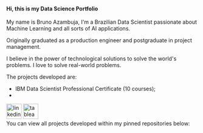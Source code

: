 #### Hi, this is my Data Science Portfolio
My name is Bruno Azambuja, I'm a Brazilian Data Scientist passionate about Machine Learning and all sorts of AI applications.

Originally graduated as a production engineer and postgraduate in project management.

I believe in the power of technological solutions to solve the world's problems. I love to solve real-world problems.


The projects developed are:

- IBM Data Scientist Professional Certificate (10 courses);
- 

[<img src='https://cdn.jsdelivr.net/npm/simple-icons@3.0.1/icons/linkedin.svg' alt='linkedin' height='40'>](https://www.linkedin.com/in/brunoazambuja/)  [<img src='https://cdn.jsdelivr.net/npm/simple-icons@3.0.1/icons/tableau.svg' alt='tableau' height='40'>](https://tabsoft.co/3I8hWTR)  
You can view all projects developed within my pinned repositories below:
